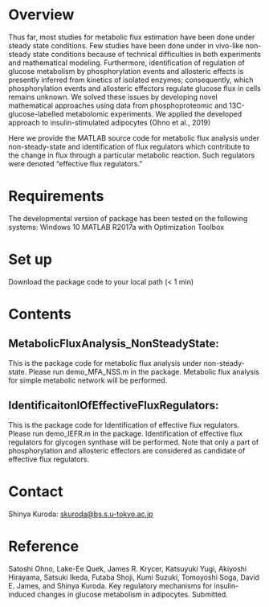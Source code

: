 # Overview
Thus far, most studies for metabolic flux estimation have been done under steady state conditions. Few studies have been done under in vivo-like non-steady state conditions because of technical difficulties in both experiments and mathematical modeling. Furthermore, identification of regulation of glucose metabolism by phosphorylation events and allosteric effects is presently inferred from kinetics of isolated enzymes; consequently, which phosphorylation events and allosteric effectors regulate glucose flux in cells remains unknown. We solved these issues by developing novel mathematical approaches using data from phosphoproteomic and 13C-glucose-labelled metabolomic experiments. We applied the developed approach to insulin-stimulated adipocytes (Ohno et al., 2019)

Here we provide the MATLAB source code for metabolic flux analysis under non-steady-state and identification of flux regulators which contribute to the change in flux through a particular metabolic reaction. Such regulators were denoted “effective flux regulators.”

# Requirements
The developmental version of package has been tested on the following systems:
Windows 10
MATLAB R2017a with Optimization Toolbox

# Set up
Download the package code to your local path (< 1 min)

# Contents
## MetabolicFluxAnalysis_NonSteadyState:
This is the package code for metabolic flux analysis under non-steady-state.
Please run demo_MFA_NSS.m in the package. Metabolic flux analysis for simple metabolic network will be performed.

## IdentificaitonIOfEffectiveFluxRegulators:
This is the package code for Identification of effective flux regulators.
Please run demo_IEFR.m in the package. Identification of effective flux regulators for glycogen synthase will be performed. Note that only a part of phosphorylation and allosteric effectors are considered as candidate of effective flux regulators.

# Contact
Shinya Kuroda: skuroda@bs.s.u-tokyo.ac.jp

# Reference
Satoshi Ohno, Lake-Ee Quek, James R. Krycer, Katsuyuki Yugi, Akiyoshi Hirayama, Satsuki Ikeda, Futaba Shoji, Kumi Suzuki, Tomoyoshi Soga, David E. James, and Shinya Kuroda. Key regulatory mechanisms for insulin-induced changes in glucose metabolism in adipocytes. Submitted.

